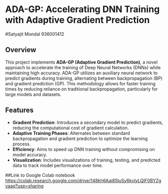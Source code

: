 # ADA-GP: Accelerating DNN Training with Adaptive Gradient Prediction

#Satyajit Mondal 936001412

## Overview

This project implements **ADA-GP (Adaptive Gradient Prediction)**, a novel approach to accelerate the training of Deep Neural Networks (DNNs) while maintaining high accuracy. ADA-GP utilizes an auxiliary neural network to predict gradients during training, alternating between backpropagation (BP) and gradient prediction (GP). This methodology allows for faster training times by reducing reliance on traditional backpropagation, particularly for large models and datasets.

## Features

- **Gradient Prediction**: Introduces a secondary model to predict gradients, reducing the computational cost of gradient calculation.
- **Adaptive Training Phases**: Alternates between standard backpropagation and gradient prediction to optimize the learning process.
- **Efficiency**: Aims to speed up DNN training without compromising on model accuracy.
- **Visualization**: Includes visualizations of training, testing, and predicted data to track model performance over time.

##Link to Google Colab notebook
https://colab.research.google.com/drive/148kh6Aai85luSy6kvlyLQlF0BYZgvaaq?usp=sharing
